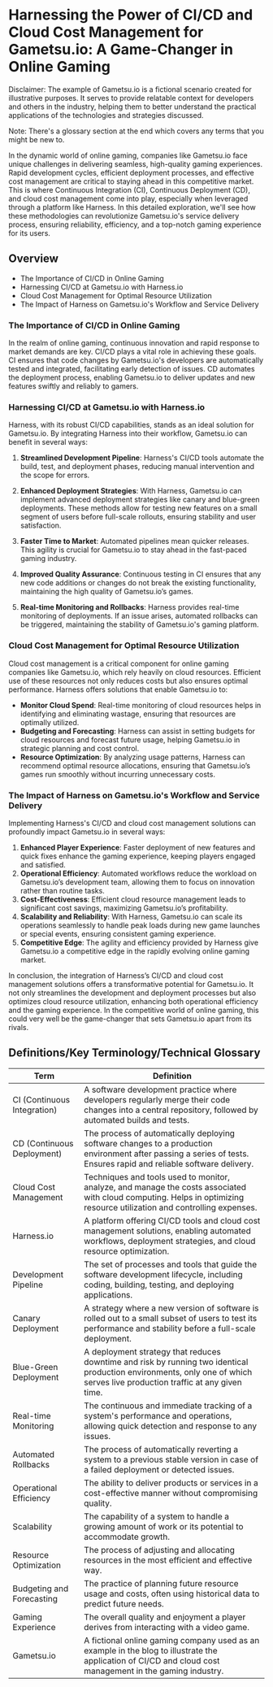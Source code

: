 # Harnessing the Power of CI/CD and Cloud Cost Management for Gametsu.io: A Game-Changer in Online Gaming

Disclaimer: The example of Gametsu.io is a fictional scenario created for illustrative purposes. It serves to provide relatable context for developers and others in the industry, helping them to better understand the practical applications of the technologies and strategies discussed.

Note: There's a glossary section at the end which covers any terms that you might be new to.

In the dynamic world of online gaming, companies like Gametsu.io face unique challenges in delivering seamless, high-quality gaming experiences. Rapid development cycles, efficient deployment processes, and effective cost management are critical to staying ahead in this competitive market. This is where Continuous Integration (CI), Continuous Deployment (CD), and cloud cost management come into play, especially when leveraged through a platform like Harness. In this detailed exploration, we'll see how these methodologies can revolutionize Gametsu.io's service delivery process, ensuring reliability, efficiency, and a top-notch gaming experience for its users.

## Overview
- The Importance of CI/CD in Online Gaming
- Harnessing CI/CD at Gametsu.io with Harness.io
- Cloud Cost Management for Optimal Resource Utilization
- The Impact of Harness on Gametsu.io's Workflow and Service Delivery

### The Importance of CI/CD in Online Gaming

In the realm of online gaming, continuous innovation and rapid response to market demands are key. CI/CD plays a vital role in achieving these goals. CI ensures that code changes by Gametsu.io's developers are automatically tested and integrated, facilitating early detection of issues. CD automates the deployment process, enabling Gametsu.io to deliver updates and new features swiftly and reliably to gamers.

### Harnessing CI/CD at Gametsu.io with Harness.io

Harness, with its robust CI/CD capabilities, stands as an ideal solution for Gametsu.io. By integrating Harness into their workflow, Gametsu.io can benefit in several ways:

1. **Streamlined Development Pipeline**: Harness's CI/CD tools automate the build, test, and deployment phases, reducing manual intervention and the scope for errors.

2. **Enhanced Deployment Strategies**: With Harness, Gametsu.io can implement advanced deployment strategies like canary and blue-green deployments. These methods allow for testing new features on a small segment of users before full-scale rollouts, ensuring stability and user satisfaction.

3. **Faster Time to Market**: Automated pipelines mean quicker releases. This agility is crucial for Gametsu.io to stay ahead in the fast-paced gaming industry.

4. **Improved Quality Assurance**: Continuous testing in CI ensures that any new code additions or changes do not break the existing functionality, maintaining the high quality of Gametsu.io’s games.

5. **Real-time Monitoring and Rollbacks**: Harness provides real-time monitoring of deployments. If an issue arises, automated rollbacks can be triggered, maintaining the stability of Gametsu.io's gaming platform.

### Cloud Cost Management for Optimal Resource Utilization

Cloud cost management is a critical component for online gaming companies like Gametsu.io, which rely heavily on cloud resources. Efficient use of these resources not only reduces costs but also ensures optimal performance. Harness offers solutions that enable Gametsu.io to:

- **Monitor Cloud Spend**: Real-time monitoring of cloud resources helps in identifying and eliminating wastage, ensuring that resources are optimally utilized.
- **Budgeting and Forecasting**: Harness can assist in setting budgets for cloud resources and forecast future usage, helping Gametsu.io in strategic planning and cost control.
- **Resource Optimization**: By analyzing usage patterns, Harness can recommend optimal resource allocations, ensuring that Gametsu.io’s games run smoothly without incurring unnecessary costs.

### The Impact of Harness on Gametsu.io's Workflow and Service Delivery

Implementing Harness's CI/CD and cloud cost management solutions can profoundly impact Gametsu.io in several ways:

1. **Enhanced Player Experience**: Faster deployment of new features and quick fixes enhance the gaming experience, keeping players engaged and satisfied.
2. **Operational Efficiency**: Automated workflows reduce the workload on Gametsu.io’s development team, allowing them to focus on innovation rather than routine tasks.
3. **Cost-Effectiveness**: Efficient cloud resource management leads to significant cost savings, maximizing Gametsu.io’s profitability.
4. **Scalability and Reliability**: With Harness, Gametsu.io can scale its operations seamlessly to handle peak loads during new game launches or special events, ensuring consistent gaming experience.
5. **Competitive Edge**: The agility and efficiency provided by Harness give Gametsu.io a competitive edge in the rapidly evolving online gaming market.

In conclusion, the integration of Harness’s CI/CD and cloud cost management solutions offers a transformative potential for Gametsu.io. It not only streamlines the development and deployment processes but also optimizes cloud resource utilization, enhancing both operational efficiency and the gaming experience. In the competitive world of online gaming, this could very well be the game-changer that sets Gametsu.io apart from its rivals.

## Definitions/Key Terminology/Technical Glossary

| Term                    | Definition                                                                                                                                               |
|-------------------------|----------------------------------------------------------------------------------------------------------------------------------------------------------|
| CI (Continuous Integration) | A software development practice where developers regularly merge their code changes into a central repository, followed by automated builds and tests.    |
| CD (Continuous Deployment)  | The process of automatically deploying software changes to a production environment after passing a series of tests. Ensures rapid and reliable software delivery. |
| Cloud Cost Management   | Techniques and tools used to monitor, analyze, and manage the costs associated with cloud computing. Helps in optimizing resource utilization and controlling expenses. |
| Harness.io              | A platform offering CI/CD tools and cloud cost management solutions, enabling automated workflows, deployment strategies, and cloud resource optimization. |
| Development Pipeline    | The set of processes and tools that guide the software development lifecycle, including coding, building, testing, and deploying applications.            |
| Canary Deployment       | A strategy where a new version of software is rolled out to a small subset of users to test its performance and stability before a full-scale deployment.   |
| Blue-Green Deployment   | A deployment strategy that reduces downtime and risk by running two identical production environments, only one of which serves live production traffic at any given time. |
| Real-time Monitoring    | The continuous and immediate tracking of a system's performance and operations, allowing quick detection and response to any issues.                     |
| Automated Rollbacks     | The process of automatically reverting a system to a previous stable version in case of a failed deployment or detected issues.                           |
| Operational Efficiency  | The ability to deliver products or services in a cost-effective manner without compromising quality.                                                     |
| Scalability             | The capability of a system to handle a growing amount of work or its potential to accommodate growth.                                                    |
| Resource Optimization   | The process of adjusting and allocating resources in the most efficient and effective way.                                                               |
| Budgeting and Forecasting | The practice of planning future resource usage and costs, often using historical data to predict future needs.                                          |
| Gaming Experience       | The overall quality and enjoyment a player derives from interacting with a video game.                                                                   |
| Gametsu.io              | A fictional online gaming company used as an example in the blog to illustrate the application of CI/CD and cloud cost management in the gaming industry.  |
